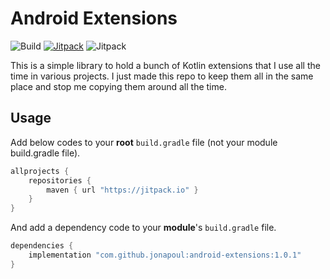 # Android Extensions

![Build](https://github.com/jonapoul/android-extensions/actions/workflows/build.yml/badge.svg)
[![Jitpack](https://jitpack.io/v/jonapoul/android-extensions.svg)](https://jitpack.io/#jonapoul/android-extensions)
![Jitpack](https://img.shields.io/github/license/jonapoul/android-extensions)

This is a simple library to hold a bunch of Kotlin extensions that I use all the time in various projects. I just made this repo to keep them all in the same place and stop me copying them around all the time. 

## Usage 
Add below codes to your **root** `build.gradle` file (not your module build.gradle file).
```gradle
allprojects {
    repositories {
        maven { url "https://jitpack.io" }
    }
}
```
And add a dependency code to your **module**'s `build.gradle` file.
```gradle
dependencies {
    implementation "com.github.jonapoul:android-extensions:1.0.1"
}
```
